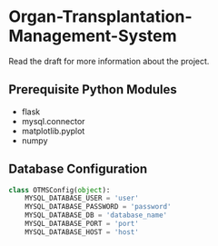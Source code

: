 # Organ-Transplantation-Management-System

Read the draft for more information about the project.

## Prerequisite Python Modules

- flask
- mysql.connector
- matplotlib.pyplot
- numpy

## Database Configuration

```python
class OTMSConfig(object):
    MYSQL_DATABASE_USER = 'user'
    MYSQL_DATABASE_PASSWORD = 'password'
    MYSQL_DATABASE_DB = 'database_name'
    MYSQL_DATABASE_PORT = 'port'
    MYSQL_DATABASE_HOST = 'host'
```
